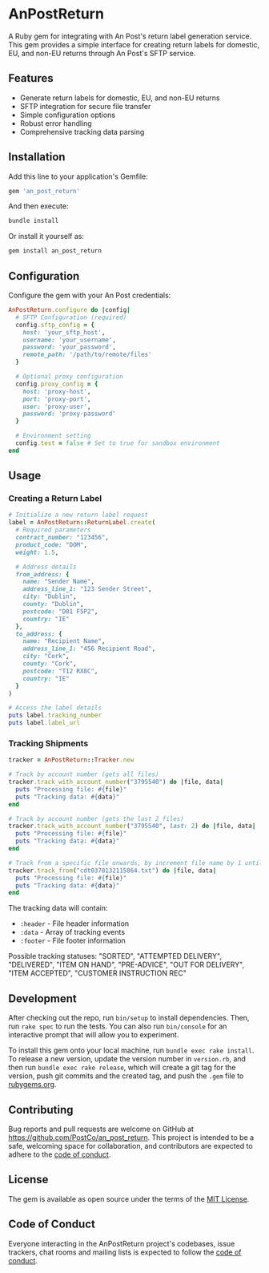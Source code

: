 # AnPostReturn

A Ruby gem for integrating with An Post's return label generation service. This gem provides a simple interface for creating return labels for domestic, EU, and non-EU returns through An Post's SFTP service.

## Features

- Generate return labels for domestic, EU, and non-EU returns
- SFTP integration for secure file transfer
- Simple configuration options
- Robust error handling
- Comprehensive tracking data parsing

## Installation

Add this line to your application's Gemfile:

```ruby
gem 'an_post_return'
```

And then execute:

```bash
bundle install
```

Or install it yourself as:

```bash
gem install an_post_return
```

## Configuration

Configure the gem with your An Post credentials:

```ruby
AnPostReturn.configure do |config|
  # SFTP Configuration (required)
  config.sftp_config = {
    host: 'your_sftp_host',
    username: 'your_username',
    password: 'your_password',
    remote_path: '/path/to/remote/files'
  }

  # Optional proxy configuration
  config.proxy_config = {
    host: 'proxy-host',
    port: 'proxy-port',
    user: 'proxy-user',
    password: 'proxy-password'
  }

  # Environment setting
  config.test = false # Set to true for sandbox environment
end
```

## Usage

### Creating a Return Label

```ruby
# Initialize a new return label request
label = AnPostReturn::ReturnLabel.create(
  # Required parameters
  contract_number: "123456",
  product_code: "DOM",
  weight: 1.5,

  # Address details
  from_address: {
    name: "Sender Name",
    address_line_1: "123 Sender Street",
    city: "Dublin",
    county: "Dublin",
    postcode: "D01 F5P2",
    country: "IE"
  },
  to_address: {
    name: "Recipient Name",
    address_line_1: "456 Recipient Road",
    city: "Cork",
    county: "Cork",
    postcode: "T12 RX8C",
    country: "IE"
  }
)

# Access the label details
puts label.tracking_number
puts label.label_url
```

### Tracking Shipments

```ruby
tracker = AnPostReturn::Tracker.new

# Track by account number (gets all files)
tracker.track_with_account_number("3795540") do |file, data|
  puts "Processing file: #{file}"
  puts "Tracking data: #{data}"
end

# Track by account number (gets the last 2 files)
tracker.track_with_account_number("3795540", last: 2) do |file, data|
  puts "Processing file: #{file}"
  puts "Tracking data: #{data}"
end

# Track from a specific file onwards, by increment file name by 1 until no file is found
tracker.track_from("cdt0370132115864.txt") do |file, data|
  puts "Processing file: #{file}"
  puts "Tracking data: #{data}"
end
```

The tracking data will contain:

- `:header` - File header information
- `:data` - Array of tracking events
- `:footer` - File footer information

Possible tracking statuses: "SORTED", "ATTEMPTED DELIVERY", "DELIVERED", "ITEM ON HAND", "PRE-ADVICE", "OUT FOR DELIVERY", "ITEM ACCEPTED", "CUSTOMER INSTRUCTION REC"

## Development

After checking out the repo, run `bin/setup` to install dependencies. Then, run `rake spec` to run the tests. You can also run `bin/console` for an interactive prompt that will allow you to experiment.

To install this gem onto your local machine, run `bundle exec rake install`. To release a new version, update the version number in `version.rb`, and then run `bundle exec rake release`, which will create a git tag for the version, push git commits and the created tag, and push the `.gem` file to [rubygems.org](https://rubygems.org).

## Contributing

Bug reports and pull requests are welcome on GitHub at https://github.com/PostCo/an_post_return. This project is intended to be a safe, welcoming space for collaboration, and contributors are expected to adhere to the [code of conduct](https://github.com/PostCo/an_post_return/blob/main/CODE_OF_CONDUCT.md).

## License

The gem is available as open source under the terms of the [MIT License](https://opensource.org/licenses/MIT).

## Code of Conduct

Everyone interacting in the AnPostReturn project's codebases, issue trackers, chat rooms and mailing lists is expected to follow the [code of conduct](https://github.com/PostCo/an_post_return/blob/main/CODE_OF_CONDUCT.md).
